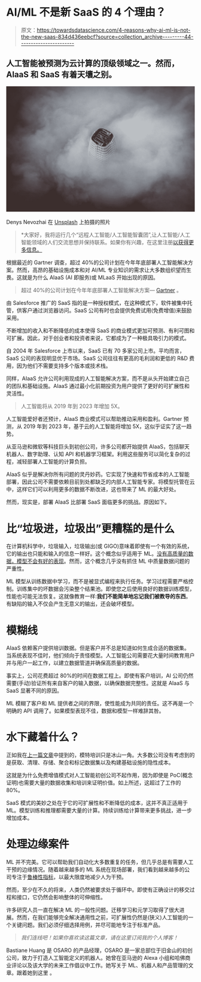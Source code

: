 # AI/ML 不是新 SaaS 的 4 个理由？

> 原文：<https://towardsdatascience.com/4-reasons-why-ai-ml-is-not-the-new-saas-834d436eebcf?source=collection_archive---------44----------------------->

## 人工智能被预测为云计算的顶级领域之一。然而，AIaaS 和 SaaS 有着天壤之别。

![](img/b6ccd7644343dcc54a0c434d2647407d.png)

Denys Nevozhai 在 [Unsplash](https://unsplash.com?utm_source=medium&utm_medium=referral) 上拍摄的照片

> *大家好，我将运行几个“远程人工智能/人工智能智囊团”,让人工智能/人工智能领域的人们交流思想并保持联系。如果你有兴趣，在这里注册[以获得更多信息。](https://bastiane.substack.com/)

根据最近的 Gartner 调查，超过 40%的公司计划在今年年底部署人工智能解决方案。然而，高昂的基础设施成本和对 AI/ML 专业知识的需求让大多数组织望而生畏。这就是为什么 AIaaS (AI 即服务)或 MLaaS 开始出现的原因。

> 超过 40%的公司计划在今年年底部署人工智能解决方案— [Gartner](https://www.gartner.com/smarterwithgartner/the-gartner-2020-cio-agenda-winning-in-the-turns/) 。

由 Salesforce 推广的 SaaS 指的是一种授权模式，在这种模式下，软件被集中托管，供客户通过浏览器访问。SaaS 公司有时也会提供免费试用(免费增值)来鼓励采用。

不断增加的收入和不断降低的成本使得 SaaS 的商业模式更加可预测、有利可图和可扩展。因此，对于创业者和投资者来说，它都成为了一种极具吸引力的模式。

自 2004 年 Salesforce 上市以来，SaaS 已有 70 多家公司上市。平均而言，SaaS 公司的表现明显优于市场。SaaS 公司往往有更高的毛利润和更低的 R&D 费用，因为他们不需要支持多个版本或技术栈。

同样，AIaaS 允许公司利用现成的人工智能解决方案，而不是从头开始建立自己的团队和基础设施。AIaaS 通过最小化前期投资为用户提供了更好的可扩展性和灵活性。

> 人工智能将从 2019 年到 2023 年增加 5X。

人工智能爱好者还预计，AIaaS 商业模式可以帮助推动采用和盈利。Gartner 预测，从 2019 年到 2023 年，基于云的人工智能将增加 5X，这似乎证实了这一趋势。

从亚马逊和微软等科技巨头到初创公司，许多公司都开始提供 AIaaS，包括聊天机器人、数字助理、认知 API 和机器学习框架。利用这些服务可以简化复杂的过程，减轻部署人工智能的计算负担。

AIaaS 似乎是解决你所有问题的灵丹妙药。它实现了快速和节省成本的人工智能部署，因此公司不需要依赖目前到处都缺乏的内部人工智能专家。将模型托管在云中，这样它们可以利用更多的数据不断改进，这也带来了 ML 的最大好处。

然而，现实是，部署 AIaaS 比部署 SaaS 面临更多的挑战。原因如下。

# **比“垃圾进，垃圾出”更糟糕的是什么**

在计算机科学中，垃圾输入，垃圾输出(或 GIGO)意味着即使有一个有效的系统，它的输出也只能和输入的信息一样好。这个概念似乎适用于 ML。[没有高质量的数据，模型不会有好的表现](/the-single-biggest-reason-why-ai-ml-companies-fail-to-scale-d22aa77c5452)。然而，这个概念几乎没有抓住 ML 中质量数据问题的严重性。

ML 模型从训练数据中学习，而不是被显式编程来执行任务。学习过程需要严格控制。训练集中的坏数据会污染整个结果池。即使您之后使用良好的数据训练模型，性能也可能无法恢复。这就像教育一样:**我们不能简单地忘记我们被教导的东西**。有缺陷的输入不仅会产生无意义的输出，还会破坏模型。

# **模糊线**

AIaaS 依赖客户提供培训数据。但是客户并不总是知道如何生成合适的数据集。当系统表现不佳时，他们倾向于责怪模型。人工智能公司需要花大量时间教育用户并与用户一起工作，以建立数据管道并确保高质量的数据。

事实上，公司花费超过 80%的时间在数据工程上。即使有客户培训，AI 公司仍然需要(手动)验证所有来自客户的输入数据，以确保数据完整性。这就是 AIaaS 与 SaaS 显著不同的原因。

ML 模糊了客户和 ML 提供者之间的界限，使性能成为共同的责任。这不再是一个明确的 API 调用了。如果模型表现不佳，数据和模型一样难辞其咎。

# **水下藏着什么？**

正如我在[上一篇文章](/the-single-biggest-reason-why-ai-ml-companies-fail-to-scale-d22aa77c5452?source=friends_link&sk=a46286e4530a5b7e51c3129084065781)中提到的，模特培训只是冰山一角。大多数公司没有考虑到的是获取、清理、存储、聚合和标记数据集以及构建基础设施的隐性成本。

这就是为什么免费增值模式对人工智能初创公司不起作用，因为即使是 PoC(概念证明)也需要大量的数据收集和培训来证明价值。如上所述，这超过了工作的 80%。

SaaS 模式的美妙之处在于它的可扩展性和不断降低的成本，这并不真正适用于 ML。模型训练和推理都需要大量的计算。持续训练给计算带来更多挑战，进一步增加成本。

# **处理边缘案件**

ML 并不完美。它可以帮助我们自动化大多数重复的任务，但几乎总是有需要人工干预的边缘情况。随着越来越多的 ML 系统在现场部署，我们看到越来越多的公司专注于[鲁棒性指标](/will-the-coronavirus-help-set-autonomous-ai-robotics-on-the-right-course-5082dc2ca58c?source=friends_link&sk=fc6143694fea6c5bdbdb90bfb030452b)，以最大限度地减少人为干预。

然而，至少在不久的将来，人类仍然被要求处于循环中。即使有正确设计的移交过程和接口，它仍然会影响整体的可伸缩性。

许多研究人员一直在解决 ML 的一般性问题。迁移学习和元学习取得了很大进展。然而，在我们能够完全解决通用性之前，可扩展性仍然是(狭义)人工智能的一个关键问题。我们必须仔细选择用例，并尽可能地专注于标准产品。

> *我们连线吧！如果你喜欢读这篇文章，请在这里订阅我的个人博客！*

Bastiane Huang 是 OSARO 的产品经理，OSARO 是一家总部位于旧金山的初创公司，致力于打造人工智能定义的机器人。她曾在亚马逊的 Alexa 小组和哈佛商业评论以及该大学的未来工作倡议中工作。她写关于 ML、机器人和产品管理的文章。跟着她到这里 。